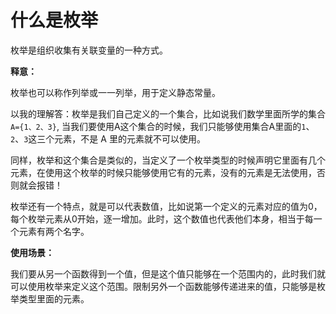 
# 什么是枚举

枚举是组织收集有关联变量的一种方式。

**释意：**

枚举也可以称作列举或一一列举，用于定义静态常量。

以我的理解答：枚举是我们自己定义的一个集合，比如说我们数学里面所学的集合 `A={1、2、3}`, 当我们要使用A这个集合的时候，我们只能够使用集合A里面的`1`、`2`、`3`这三个元素，不是 A 里的元素就不可以使用。

同样，枚举和这个集合是类似的，当定义了一个枚举类型的时候声明它里面有几个元素，在使用这个枚举的时候只能够使用它有的元素，没有的元素是无法使用，否则就会报错！

枚举还有一个特点，就是可以代表数值，比如说第一个定义的元素对应的值为0，每个枚举元素从0开始，逐一增加。此时，这个数值也代表他们本身，相当于每一个元素有两个名字。


 
**使用场景：**

我们要从另一个函数得到一个值，但是这个值只能够在一个范围内的，此时我们就可以使用枚举来定义这个范围。限制另外一个函数能够传递进来的值，只能够是枚举类型里面的元素。
